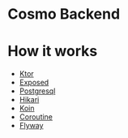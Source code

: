 # Cosmo Backend

# How it works

- [Ktor]()
- [Exposed]()
- [Postgresql]()
- [Hikari]()
- [Koin]()
- [Coroutine]()
- [Flyway]()
